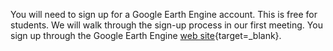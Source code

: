 You will need to sign up for a Google Earth Engine account. This is free for students. We will walk through the sign-up process in our first meeting. You sign up through the Google Earth Engine [web site](https://earthengine.google.com/){target=_blank}. 
